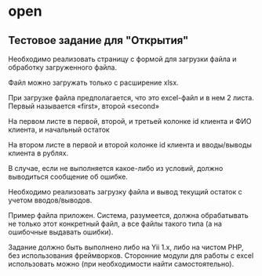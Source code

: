# open
Тестовое задание для "Открытия"
-------------------------------

Необходимо реализовать страницу с формой для загрузки файла и обработку загруженного файла.

Файл можно загружать только с расширение xlsx.

При загрузке файла предполагается, что это excel-файл и в нем 2 листа. Первый называется «first», второй «second»

На первом листе в первой, второй, и третьей колонке id клиента и ФИО клиента, и начальный остаток

На втором листе  в первой и второй колонке  id клиента и вводы/выводы клиента в рублях.

 

В случае, если не выполняется какое-либо из условий, должно выводиться сообщение об ошибке.

 

Необходимо реализовать загрузку файла и вывод текущий остаток с учетом вводов/выводов.

 

Пример файла приложен. Система, разумеется, должна обрабатывать не только этот конкретный файл, а все файлы такого типа (а на  ошибочные  выдавать ошибки).

 

Задание должно быть выполнено либо на Yii 1.x,  либо  на чистом PHP, без использования фреймворков. Сторонние модули для работы с excel использовать можно (при необходимости найти самостоятельно).
